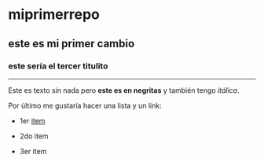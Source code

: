 # miprimerrepo

## este es mi primer cambio

### este sería el tercer titulito

--- 

Este es texto sin nada pero **este es en negritas**  y también tengo *itálica*.

Por último me gustaría hacer una lista y un link: 

- 1er [item](https://argentinaprograma.inti.gob.ar/mod/h5pactivity/view.php?id=223)

- 2do item

- 3er item 
